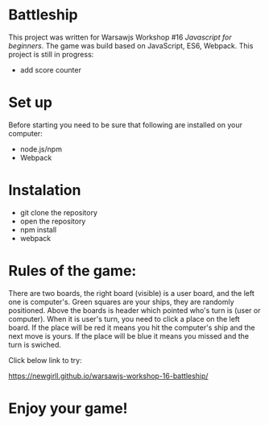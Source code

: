 # Battleship

This project was written for Warsawjs Workshop #16 *Javascript for beginners*.
The game was build based on JavaScript, ES6, Webpack.
This project is still in progress: 
- add score counter

# Set up

Before starting you need to be sure that following are installed on your computer:

- node.js/npm
- Webpack

# Instalation

- git clone the repository
- open the repository
- npm install
- webpack

# Rules of the game:

There are two boards, the right board (visible) is a user board, and the left one is computer's.
Green squares are your ships, they are randomly positioned. 
Above the boards is header which pointed who's turn is (user or computer).
When it is user's turn, you need to click a place on the left board. If the place will be red it means you hit the computer's ship and the next move is yours. If the place will be blue it means you missed and the turn is swiched.

Click below link to try:

https://newgirll.github.io/warsawjs-workshop-16-battleship/

# Enjoy your game!